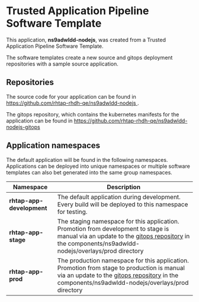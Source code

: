 # Trusted Application Pipeline Software Template

This application, **ns9adwldd-nodejs**, was created from a Trusted Application Pipeline Software Template.

The software templates create a new source and gitops deployment repositories with a sample source application. 

## Repositories

The source code for your application can be found in [https://github.com/rhtap-rhdh-qe/ns9adwldd-nodejs ](https://github.com/rhtap-rhdh-qe/ns9adwldd-nodejs ).
 
The gitops repository, which contains the kubernetes manifests for the application can be found in 
[https://github.com/rhtap-rhdh-qe/ns9adwldd-nodejs-gitops ](https://github.com/rhtap-rhdh-qe/ns9adwldd-nodejs-gitops ) 

## Application namespaces 

The default application will be found in the following namespaces. Applications can be deployed into unique namespaces or multiple software templates can also bet generated into the same group namespaces.  

|  Namespace   |  Description   |  
| -------- | -------- |   
| **rhtap-app-development** | The default application during development. Every build will be deployed to this namespace for testing. | 
| **rhtap-app-stage** | The staging namespace for this application. Promotion from development to stage is manual via an update to the [gitops repository](https://github.com/rhtap-rhdh-qe/ns9adwldd-nodejs-gitops ) in the components/ns9adwldd-nodejs/overlays/prod directory |  
| **rhtap-app-prod** | The production namespace for this application. Promotion from stage to production is manual via an update to the [gitops repository](https://github.com/rhtap-rhdh-qe/ns9adwldd-nodejs-gitops ) in the components/ns9adwldd-nodejs/overlays/prod directory | 